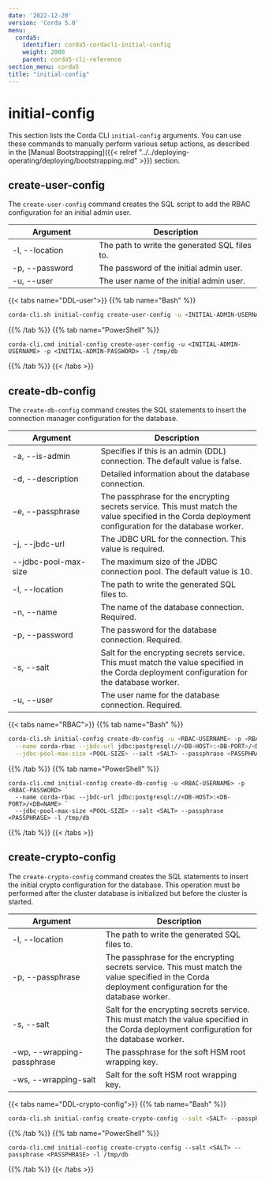 ```yaml
---
date: '2022-12-20'
version: 'Corda 5.0'
menu:
  corda5:
    identifier: corda5-cordacli-initial-config
    weight: 2000
    parent: corda5-cli-reference
section_menu: corda5
title: "initial-config"
---
```

# initial-config
This section lists the Corda CLI `initial-config` arguments. You can use these commands to manually perform various setup actions, as described in the [Manual Bootstrapping]({{< relref "../../deploying-operating/deploying/bootstrapping.md" >}}) section.

## create-user-config 

The `create-user-config` command creates the SQL script to add the RBAC configuration for an initial admin user. 

| <div style="width:160px">Argument</div> | Description                                   |
| --------------------------------------- | --------------------------------------------- |
| -l, \-\-location                        | The path to write the generated SQL files to. |
| -p, \-\-password                        | The password of the initial admin user.       |
| -u, \-\-user                            | The user name of the initial admin user.      |

{{< tabs name="DDL-user">}}
{{% tab name="Bash" %}}
```sh
corda-cli.sh initial-config create-user-config -u <INITIAL-ADMIN-USERNAME> -p <INITIAL-ADMIN-PASSWORD> -l /tmp/db
```
{{% /tab %}}
{{% tab name="PowerShell" %}}
```shell
corda-cli.cmd initial-config create-user-config -u <INITIAL-ADMIN-USERNAME> -p <INITIAL-ADMIN-PASSWORD> -l /tmp/db
```
{{% /tab %}}
{{< /tabs >}}

## create-db-config

The `create-db-config` command creates the SQL statements to insert the connection manager configuration for the database.

| <div style="width:160px">Argument</div> | Description                                                                                                                                      |
| --------------------------------------- | ------------------------------------------------------------------------------------------------------------------------------------------------ |
| -a, \-\-is-admin                        | Specifies if this is an admin (DDL) connection. The default value is false.                                                                      |
| -d, \-\-description                     | Detailed information about the database connection.                                                                                              |
| -e, \-\-passphrase                      | The passphrase for the encrypting secrets service.  This must match the value specified in the Corda deployment configuration for the database worker. |
| -j, \-\-jbdc-url                        | The JDBC URL for the connection. This value is required.                                                                                         |
| \-\-jdbc-pool-max-size                  | The maximum size of the JDBC connection pool. The default value is 10.                                                                           |
| -l, \-\-location                        | The path to write the generated SQL files to.                                                                                                    |
| -n, \-\-name                            | The name of the database connection. Required.                                                                                                   |
| -p, \-\-password                        | The password for the database connection. Required.                                                                                              |
| -s, \-\-salt                            | Salt for the encrypting secrets service. This must match the value specified in the Corda deployment configuration for the database worker.            |
| -u, \-\-user                            | The user name for the database connection. Required.                                                                                             |

{{< tabs name="RBAC">}}
{{% tab name="Bash" %}}
```sh
corda-cli.sh initial-config create-db-config -u <RBAC-USERNAME> -p <RBAC-PASSWORD> \
  --name corda-rbac --jbdc-url jdbc:postgresql://<DB-HOST>:<DB-PORT>/<DB=NAME> \
  --jdbc-pool-max-size <POOL-SIZE> --salt <SALT> --passphrase <PASSPHRASE> -l /tmp/db
```
{{% /tab %}}
{{% tab name="PowerShell" %}}
```shell
corda-cli.cmd initial-config create-db-config -u <RBAC-USERNAME> -p <RBAC-PASSWORD> `
  --name corda-rbac --jbdc-url jdbc:postgresql://<DB-HOST>:<DB-PORT>/<DB=NAME> `
  --jdbc-pool-max-size <POOL-SIZE> --salt <SALT> --passphrase <PASSPHRASE> -l /tmp/db
```
{{% /tab %}}
{{< /tabs >}}

## create-crypto-config

The `create-crypto-config` command creates the SQL statements to insert the initial crypto configuration for the database. This operation must be performed after the cluster database is initialized but before the cluster is started.

| <div style="width:160px">Argument</div> | Description                                                                                                                                      |
| --------------------------------------- | ------------------------------------------------------------------------------------------------------------------------------------------------ |
| -l, \-\-location                        | The path to write the generated SQL files to.                                                                                                    |
| -p, \-\-passphrase                      | The passphrase for the encrypting secrets service.  This must match the value specified in the Corda deployment configuration for the database worker. |
| -s, \-\-salt                            | Salt for the encrypting secrets service. This must match the value specified in the Corda deployment configuration for the database worker.            |
| -wp, \-\-wrapping-passphrase            | The passphrase for the soft HSM root wrapping key.                                                                                               |
| -ws, \-\-wrapping-salt                  | Salt for the soft HSM root wrapping key.                                                                                                         |

{{< tabs name="DDL-crypto-config">}}
{{% tab name="Bash" %}}
```sh
corda-cli.sh initial-config create-crypto-config --salt <SALT> --passphrase <PASSPHRASE> -l /tmp/db
```
{{% /tab %}}
{{% tab name="PowerShell" %}}
```shell
corda-cli.cmd initial-config create-crypto-config --salt <SALT> --passphrase <PASSPHRASE> -l /tmp/db
```
{{% /tab %}}
{{< /tabs >}}
